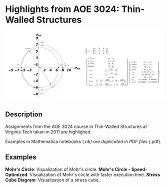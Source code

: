# Highlights from AOE 3024: Thin-Walled Structures

![Mohr's Circle](images/MohrsCircle1.png)

## Description

Assignments from the AOE 3024 course in Thin-Walled Structures at Virginia Tech taken in 2011 are highlighed.

Examples in Mathematica notebooks (*.nb) are duplicated in PDF files (*.pdf).

## Examples

**Mohr's Circle**: Visualization of Mohr's circle.
**Mohr's Circle - Speed-Optimized**: Visualization of Mohr's circle with faster execution time.
**Stress Cube Diagram**: Visualization of a stress cube.

